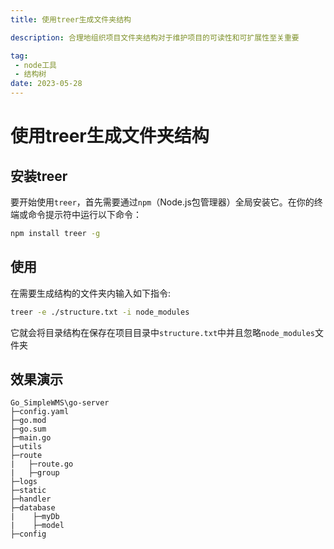 ```yaml
---
title: 使用treer生成文件夹结构

description: 合理地组织项目文件夹结构对于维护项目的可读性和可扩展性至关重要

tag:
 - node工具
 - 结构树
date: 2023-05-28
---
```


# 使用treer生成文件夹结构

## 安装treer

要开始使用`treer`，首先需要通过`npm`（Node.js包管理器）全局安装它。在你的终端或命令提示符中运行以下命令：

```bash
npm install treer -g
```

## 使用

在需要生成结构的文件夹内输入如下指令:

```bash
treer -e ./structure.txt -i node_modules
```

它就会将目录结构在保存在项目目录中`structure.txt`中并且忽略`node_modules`文件夹

## 效果演示

```
Go_SimpleWMS\go-server
├─config.yaml 				
├─go.mod
├─go.sum
├─main.go 					
├─utils						
├─route						
|   ├─route.go 				
|   ├─group					
├─logs						
├─static					
├─handler					
├─database					
|    ├─myDb					
|    ├─model				
├─config					
```

